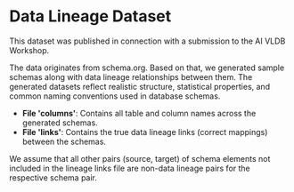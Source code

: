 # Data Lineage Dataset

This dataset was published in connection with a submission to the AI VLDB Workshop.

The data originates from schema.org. Based on that, we generated sample schemas along with data lineage relationships between them. The generated datasets reflect realistic structure, statistical properties, and common naming conventions used in database schemas.

- **File 'columns'**: Contains all table and column names across the generated schemas.
- **File 'links'**: Contains the true data lineage links (correct mappings) between the schemas.

We assume that all other pairs (source, target) of schema elements not included in the lineage links file are non-data lineage pairs for the respective schema pair.
